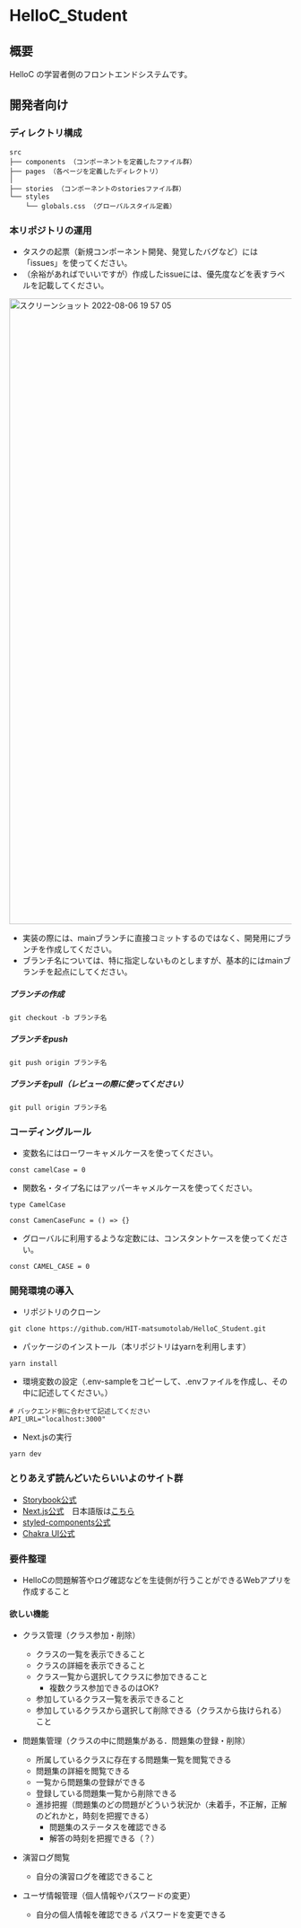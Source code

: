 # HelloC_Student

## 概要

HelloC の学習者側のフロントエンドシステムです。

## 開発者向け

### ディレクトリ構成
```
src
├── components （コンポーネントを定義したファイル群）
├── pages （各ページを定義したディレクトリ）
│   
├── stories （コンポーネントのstoriesファイル群）
└── styles
    └── globals.css （グローバルスタイル定義）
```

### 本リポジトリの運用
- タスクの起票（新規コンポーネント開発、発覚したバグなど）には「issues」を使ってください。
- （余裕があればでいいですが）作成したissueには、優先度などを表すラベルを記載してください。
<img width="1115" alt="スクリーンショット 2022-08-06 19 57 05" src="https://user-images.githubusercontent.com/65604109/183246039-c8475c1c-8dcd-4544-9866-ebe839efcc90.png">

- 実装の際には、mainブランチに直接コミットするのではなく、開発用にブランチを作成してください。
- ブランチ名については、特に指定しないものとしますが、基本的にはmainブランチを起点にしてください。

##### ブランチの作成
```
git checkout -b ブランチ名
```

##### ブランチをpush
```
git push origin ブランチ名
```

##### ブランチをpull（レビューの際に使ってください）
```
git pull origin ブランチ名
```

### コーディングルール

- 変数名にはローワーキャメルケースを使ってください。
```
const camelCase = 0
```
- 関数名・タイプ名にはアッパーキャメルケースを使ってください。
```
type CamelCase

const CamenCaseFunc = () => {}
```
- グローバルに利用するような定数には、コンスタントケースを使ってください。
```
const CAMEL_CASE = 0
```

### 開発環境の導入
- リポジトリのクローン
```
git clone https://github.com/HIT-matsumotolab/HelloC_Student.git
```

- パッケージのインストール（本リポジトリはyarnを利用します）
```
yarn install
```

- 環境変数の設定（.env-sampleをコピーして、.envファイルを作成し、その中に記述してください。）
```
# バックエンド側に合わせて記述してください
API_URL="localhost:3000"
```

- Next.jsの実行
```
yarn dev
```

### とりあえず読んどいたらいいよのサイト群
- [Storybook公式](https://storybook.js.org/)
- [Next.js公式](https://nextjs.org/)　日本語版は[こちら](https://nextjs-ja-translation-docs.vercel.app/)
- [styled-components公式](https://styled-components.com/)
- [Chakra UI公式](https://chakra-ui.com/)

### 要件整理
- HelloCの問題解答やログ確認などを生徒側が行うことができるWebアプリを作成すること

#### 欲しい機能
- クラス管理（クラス参加・削除）
  - クラスの一覧を表示できること
  - クラスの詳細を表示できること
  - クラス一覧から選択してクラスに参加できること
    - 複数クラス参加できるのはOK?
  - 参加しているクラス一覧を表示できること
  - 参加しているクラスから選択して削除できる（クラスから抜けられる）こと

- 問題集管理（クラスの中に問題集がある．問題集の登録・削除）
  - 所属しているクラスに存在する問題集一覧を閲覧できる
  - 問題集の詳細を閲覧できる
  - 一覧から問題集の登録ができる
  - 登録している問題集一覧から削除できる
  - 進捗把握（問題集のどの問題がどういう状況か（未着手，不正解，正解のどれかと，時刻を把握できる）
    - 問題集のステータスを確認できる
    - 解答の時刻を把握できる（？）

- 演習ログ閲覧
  - 自分の演習ログを確認できること

- ユーザ情報管理（個人情報やパスワードの変更）
  - 自分の個人情報を確認できる
  パスワードを変更できる

